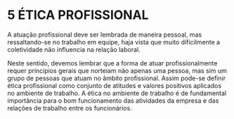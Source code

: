 # 5 ÉTICA PROFISSIONAL

A atuação profissional deve ser lembrada de maneira pessoal, mas  ressaltando-se no trabalho em equipe, haja vista que muito dificilmente a coletividade não influencia na relação laboral.

Neste sentido, devemos lembrar que a forma de atuar profissionalmente requer princípios gerais que norteiam não apenas uma pessoa, mas sim um grupo de pessoas que atuam no âmbito profissional. Assim pode-se definir ética profissional como conjunto de atitudes e valores positivos aplicados no ambiente de trabalho. A ética no ambiente de trabalho é de fundamental importância para o bom funcionamento das atividades da empresa e das relações de trabalho entre os funcionários.